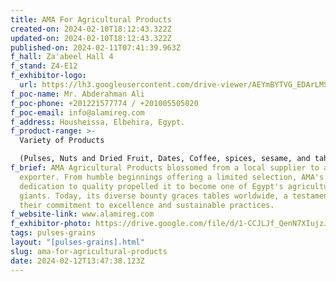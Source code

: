 ```yaml
---
title: AMA For Agricultural Products
created-on: 2024-02-10T18:12:43.322Z
updated-on: 2024-02-10T18:12:43.322Z
published-on: 2024-02-11T07:41:39.963Z
f_hall: Za'abeel Hall 4
f_stand: Z4-E12
f_exhibitor-logo:
  url: https://lh3.googleusercontent.com/drive-viewer/AEYmBYTVG_EDArLMSgv2dHMuhk9K6iQ0c45UtXL1nsRuyhE8qBNrmbLGhGTLyHD5hxEa_BDH_zt8lWQ8TJ8IDEF9f2sYoKwt4w=s1600
f_poc-name: Mr. Abderahman Ali
f_poc-phone: +201221577774 / +201005505020
f_poc-email: info@alamireg.com
f_address: Housheissa, Elbehira, Egypt.
f_product-range: >-
  Variety of Products 

  (Pulses, Nuts and Dried Fruit, Dates, Coffee, spices, sesame, and tahini, etc).
f_brief: AMA Agricultural Products blossomed from a local supplier to a global
  exporter. From humble beginnings offering a limited selection, AMA's
  dedication to quality propelled it to become one of Egypt's agricultural
  giants. Today, its diverse bounty graces tables worldwide, a testament to
  their commitment to excellence and sustainable practices.
f_website-link: www.alamireg.com
f_exhibitor-photo: https://drive.google.com/file/d/1-CCJLJf_QenN7XIujzJTdpGAoHf9T3Kp/view?usp=drive_link
tags: pulses-grains
layout: "[pulses-grains].html"
slug: ama-for-agricultural-products
date: 2024-02-12T13:47:38.123Z
---
```

